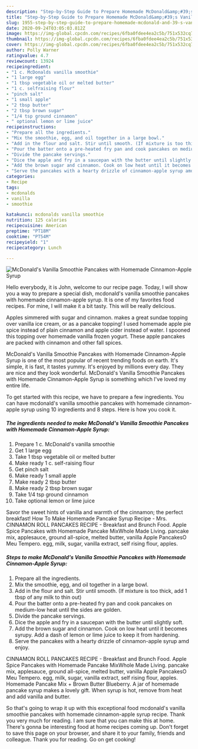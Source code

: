```yaml
---
description: "Step-by-Step Guide to Prepare Homemade McDonald&amp;#39;s Vanilla Smoothie Pancakes with Homemade Cinnamon-Apple Syrup"
title: "Step-by-Step Guide to Prepare Homemade McDonald&amp;#39;s Vanilla Smoothie Pancakes with Homemade Cinnamon-Apple Syrup"
slug: 1955-step-by-step-guide-to-prepare-homemade-mcdonald-and-39-s-vanilla-smoothie-pancakes-with-homemade-cinnamon-apple-syrup
date: 2020-09-24T03:05:03.812Z
image: https://img-global.cpcdn.com/recipes/6fba0fdee4ea2c5b/751x532cq70/mcdonalds-vanilla-smoothie-pancakes-with-homemade-cinnamon-apple-syrup-recipe-main-photo.jpg
thumbnail: https://img-global.cpcdn.com/recipes/6fba0fdee4ea2c5b/751x532cq70/mcdonalds-vanilla-smoothie-pancakes-with-homemade-cinnamon-apple-syrup-recipe-main-photo.jpg
cover: https://img-global.cpcdn.com/recipes/6fba0fdee4ea2c5b/751x532cq70/mcdonalds-vanilla-smoothie-pancakes-with-homemade-cinnamon-apple-syrup-recipe-main-photo.jpg
author: Polly Warner
ratingvalue: 4.7
reviewcount: 13924
recipeingredient:
- "1 c. McDonalds vanilla smoothie"
- "1 large egg"
- "1 tbsp vegetable oil or melted butter"
- "1 c. selfraising flour"
- "pinch salt"
- "1 small apple"
- "2 tbsp butter"
- "2 tbsp brown sugar"
- "1/4 tsp ground cinnamon"
- " optional lemon or lime juice"
recipeinstructions:
- "Prepare all the ingredients."
- "Mix the smoothie, egg, and oil together in a large bowl."
- "Add in the flour and salt. Stir until smooth. (If mixture is too thick, add 1 tbsp of any milk to thin out)"
- "Pour the batter onto a pre-heated fry pan and cook pancakes on medium-low heat until the sides are golden."
- "Divide the pancake servings."
- "Dice the apple and fry in a saucepan with the butter until slightly soft."
- "Add the brown sugar and cinnamon. Cook on low heat until it becomes syrupy. Add a dash of lemon or lime juice to keep it from hardening."
- "Serve the pancakes with a hearty drizzle of cinnamon-apple syrup amd enjoy."
categories:
- Recipe
tags:
- mcdonalds
- vanilla
- smoothie

katakunci: mcdonalds vanilla smoothie 
nutrition: 125 calories
recipecuisine: American
preptime: "PT18M"
cooktime: "PT54M"
recipeyield: "1"
recipecategory: Lunch

---
```



![McDonald&#39;s Vanilla Smoothie Pancakes with Homemade Cinnamon-Apple Syrup](https://img-global.cpcdn.com/recipes/6fba0fdee4ea2c5b/751x532cq70/mcdonalds-vanilla-smoothie-pancakes-with-homemade-cinnamon-apple-syrup-recipe-main-photo.jpg)

Hello everybody, it is John, welcome to our recipe page. Today, I will show you a way to prepare a special dish, mcdonald&#39;s vanilla smoothie pancakes with homemade cinnamon-apple syrup. It is one of my favorites food recipes. For mine, I will make it a bit tasty. This will be really delicious.

Apples simmered with sugar and cinnamon. makes a great sundae topping over vanilla ice cream, or as a pancake topping! I used homemade apple pie spice instead of plain cinnamon and apple cider instead of water. I spooned this topping over homemade vanilla frozen yogurt. These apple pancakes are packed with cinnamon and other fall spices.

McDonald&#39;s Vanilla Smoothie Pancakes with Homemade Cinnamon-Apple Syrup is one of the most popular of recent trending foods on earth. It's simple, it is fast, it tastes yummy. It's enjoyed by millions every day. They are nice and they look wonderful. McDonald&#39;s Vanilla Smoothie Pancakes with Homemade Cinnamon-Apple Syrup is something which I've loved my entire life.


To get started with this recipe, we have to prepare a few ingredients. You can have mcdonald&#39;s vanilla smoothie pancakes with homemade cinnamon-apple syrup using 10 ingredients and 8 steps. Here is how you cook it.

<!--inarticleads1-->

##### The ingredients needed to make McDonald&#39;s Vanilla Smoothie Pancakes with Homemade Cinnamon-Apple Syrup:

1. Prepare 1 c. McDonald&#39;s vanilla smoothie
1. Get 1 large egg
1. Take 1 tbsp vegetable oil or melted butter
1. Make ready 1 c. self-raising flour
1. Get pinch salt
1. Make ready 1 small apple
1. Make ready 2 tbsp butter
1. Make ready 2 tbsp brown sugar
1. Take 1/4 tsp ground cinnamon
1. Take  optional lemon or lime juice


Savor the sweet hints of vanilla and warmth of the cinnamon; the perfect breakfast! How To Make Homemade Pancake Syrup Recipe - Mrs. CINNAMON ROLL PANCAKES RECIPE - Breakfast and Brunch Food. Apple Spice Pancakes with Homemade Pancake MixWhole Made Living. pancake mix, applesauce, ground all-spice, melted butter, vanilla Apple PancakesO Meu Tempero. egg, milk, sugar, vanilla extract, self rising flour, apples. 

<!--inarticleads2-->

##### Steps to make McDonald&#39;s Vanilla Smoothie Pancakes with Homemade Cinnamon-Apple Syrup:

1. Prepare all the ingredients.
1. Mix the smoothie, egg, and oil together in a large bowl.
1. Add in the flour and salt. Stir until smooth. (If mixture is too thick, add 1 tbsp of any milk to thin out)
1. Pour the batter onto a pre-heated fry pan and cook pancakes on medium-low heat until the sides are golden.
1. Divide the pancake servings.
1. Dice the apple and fry in a saucepan with the butter until slightly soft.
1. Add the brown sugar and cinnamon. Cook on low heat until it becomes syrupy. Add a dash of lemon or lime juice to keep it from hardening.
1. Serve the pancakes with a hearty drizzle of cinnamon-apple syrup amd enjoy.


CINNAMON ROLL PANCAKES RECIPE - Breakfast and Brunch Food. Apple Spice Pancakes with Homemade Pancake MixWhole Made Living. pancake mix, applesauce, ground all-spice, melted butter, vanilla Apple PancakesO Meu Tempero. egg, milk, sugar, vanilla extract, self rising flour, apples. Homemade Pancake Mix + Brown Butter Blueberry. A jar of homemade pancake syrup makes a lovely gift. When syrup is hot, remove from heat and add vanilla and butter. 

So that's going to wrap it up with this exceptional food mcdonald&#39;s vanilla smoothie pancakes with homemade cinnamon-apple syrup recipe. Thank you very much for reading. I am sure that you can make this at home. There's gonna be interesting food at home recipes coming up. Don't forget to save this page on your browser, and share it to your family, friends and colleague. Thank you for reading. Go on get cooking!
